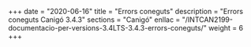 +++
date        = "2020-06-16"
title       = "Errors coneguts"
description = "Errors coneguts Canigó 3.4.3"
sections    = "Canigó"
enllac		= "/INTCAN2199-documentacio-per-versions-3.4LTS-3.4.3-errors-coneguts/"
weight      = 6
+++
